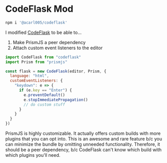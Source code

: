 # CodeFlask Mod

```bash
npm i '@acarl005/codeflask'
```

I modified [CodeFlask](https://github.com/kazzkiq/CodeFlask) to be able to...

1. Make PrismJS a peer dependency
1. Attach custom event listeners to the editor

```javascript
import CodeFlask from "codeflask"
import Prism from "prismjs"

const flask = new CodeFlask(editor, Prism, {
  language: "html",
  customEventListeners: {
    "keydown": e => {
      if (e.key == "Enter") {
        e.preventDefault()
        e.stopImmediatePropagation()
        // do custom stuff
      }
    }
  }
})
```

PrismJS is highly customizable.
It actually offers custom builds with more plugins that you can opt into.
This is an awesome and rare feature b/c you can minimize the bundle by omitting unneeded functionality.
Therefore, it should be a peer dependency, b/c CodeFlask can't know which build with which plugins you'll need.